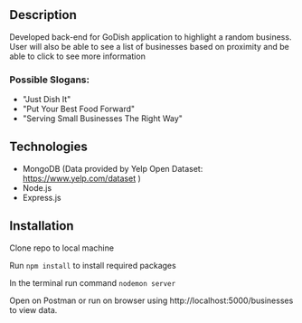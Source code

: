 <h1 align="center" GoDish App 🍛 </h1>

## Description

Developed back-end for GoDish application to highlight a random business. User will also be able to see a list of businesses based on proximity and be able to click to see more information

### Possible Slogans: 
- "Just Dish It"
- "Put Your Best Food Forward"
- "Serving Small Businesses The Right Way"

## Technologies
* MongoDB (Data provided by Yelp Open Dataset: https://www.yelp.com/dataset )
* Node.js
* Express.js

## Installation

Clone repo to local machine


Run ```npm install``` to install required packages

In the terminal run command ```nodemon server```

Open on Postman or run on browser using http://localhost:5000/businesses to view data.

